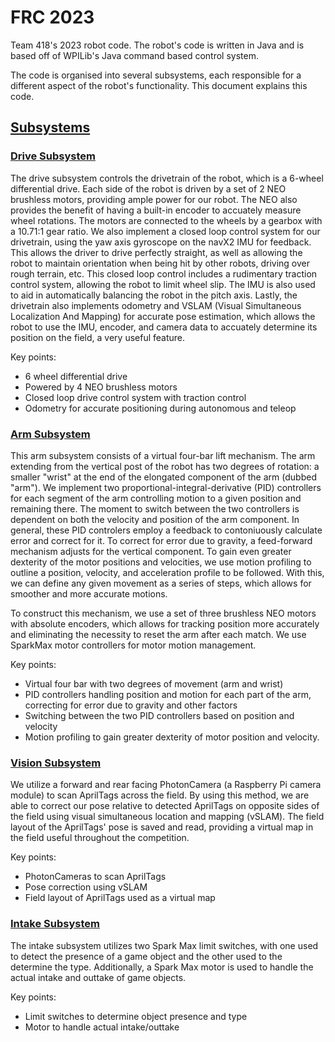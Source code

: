 # FRC 2023
Team 418's 2023 robot code. The robot's code is written in Java and is based off of WPILib's Java command based control system.

The code is organised into several subsystems, each responsible for a different aspect of the robot's functionality. This document explains this code.

## [Subsystems](src/main/java/frc/robot/subsystems)
### [Drive Subsystem](src/main/java/frc/robot/subsystems/DriveSubsystem.java)
The drive subsystem controls the drivetrain of the robot, which is a 6-wheel differential drive. Each side of the robot is driven by a set of 2 NEO brushless motors, providing ample power for our robot.
The NEO also provides the benefit of having a built-in encoder to accuately measure wheel rotations. The motors are connected to the wheels by a gearbox with a 10.71:1 gear ratio.
We also implement a closed loop control system for our drivetrain, using the yaw axis gyroscope on the navX2 IMU for feedback. This allows the driver to drive perfectly straight, as well as allowing the robot to maintain orientation when being hit by other robots, driving over rough terrain, etc. This closed loop control includes a rudimentary traction control system, allowing the robot to limit wheel slip. The IMU is also used to aid in automatically balancing the robot in the pitch axis.
Lastly, the drivetrain also implements odometry and VSLAM (Visual Simultaneous Localization And Mapping) for accurate pose estimation, which allows the robot to use the IMU, encoder, and camera data to accuately determine its position on the field, a very useful feature.

Key points:
* 6 wheel differential drive
* Powered by 4 NEO brushless motors
* Closed loop drive control system with traction control
* Odometry for accurate positioning during autonomous and teleop

### [Arm Subsystem](https://github.com/lasarobotics/PH2023/blob/master/src/main/java/frc/robot/subsystems/ArmSubsystem.java)

This arm subsystem consists of a virtual four-bar lift mechanism. The arm extending from the vertical post of the robot has two degrees of rotation: a smaller "wrist" at the end of the elongated component of the arm (dubbed "arm"). We implement two proportional-integral-derivative (PID) controllers for each segment of the arm controlling motion to a given position and remaining there. The moment to switch between the two controllers is dependent on both the velocity and position of the arm component. In general, these PID controlers employ a feedback to contoniuously calculate error and correct for it. To correct for error due to gravity, a feed-forward mechanism adjusts for the vertical component. To gain even greater dexterity of the motor positions and velocities, we use motion profiling to outline a position, velocity, and acceleration profile to be followed. With this, we can define any given movement as a series of steps, which allows for smoother and more accurate motions.

To construct this mechanism, we use a set of three brushless NEO motors with absolute encoders, which allows for tracking position more accurately and eliminating the necessity to reset the arm after each match. We use SparkMax motor controllers for motor motion management.

Key points:
* Virtual four bar with two degrees of movement (arm and wrist)
* PID controllers handling position and motion for each part of the arm, correcting for error due to gravity and other factors
* Switching between the two PID controllers based on position and velocity
* Motion profiling to gain greater dexterity of motor position and velocity.

### [Vision Subsystem](https://github.com/lasarobotics/PH2023/blob/master/src/main/java/frc/robot/subsystems/VisionSubsystem.java)

We utilize a forward and rear facing PhotonCamera (a Raspberry Pi camera module) to scan AprilTags across the field. By using this method, we are able to correct our pose relative to detected AprilTags on opposite sides of the field using visual simultaneous location and mapping (vSLAM). The field layout of the AprilTags' pose is saved and read, providing a virtual map in the field useful throughout the competition.

Key points:
* PhotonCameras to scan AprilTags
* Pose correction using vSLAM
* Field layout of AprilTags used as a virtual map

### [Intake Subsystem](https://github.com/lasarobotics/PH2023/blob/master/src/main/java/frc/robot/subsystems/IntakeSubsystem.java)

The intake subsystem utilizes two Spark Max limit switches, with one used to detect the presence of a game object and the other used to the determine the type. Additionally, a Spark Max motor is used to handle the actual intake and outtake of game objects.

Key points:
* Limit switches to determine object presence and type
* Motor to handle actual intake/outtake